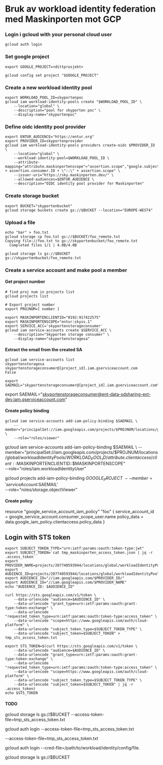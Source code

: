# Bruk av workload identity federation med Maskinporten mot GCP



### Login i gcloud with your personal cloud user

```
gcloud auth login
```

### Set google project

```
export GOOGLE_PROJECT=<dittprosjekt>
```

```
gcloud config set project "$GOOGLE_PROJECT"
```


### Create a new workload identity pool

```
export WORKLOAD_POOL_ID=skyportenpoc
gcloud iam workload-identity-pools create "$WORKLOAD_POOL_ID" \
    --location="global" \
    --description="pool for skyporten poc" \
    --display-name="skyportenpoc"
```

### Define oidc identity pool provider

```
export ENTUR_AUDIENCE="https://entur.org"
export PROVIDER_ID=skyportenprovider
gcloud iam workload-identity-pools providers create-oidc $PROVIDER_ID \
    --location="global" \
    --workload-identity-pool=$WORKLOAD_POOL_ID \
    --attribute-mapping="attribute.maskinportenscope"="assertion.scope","google.subject"="assertion.consumer.ID","attribute.clientaccess"="\"client::\" + assertion.consumer.ID + \"::\" + assertion.scope" \
    --issuer-uri="https://sky.maskinporten.dev/" \
    --allowed-audiences=$ENTUR_AUDIENCE \
    --description="OIDC identity pool provider for Maskinporten"

```

### Create storage bucket

```
export BUCKET="skyportenbucket"
gcloud storage buckets create gs://$BUCKET --location="EUROPE-WEST4"
```

### Upload a file

```
echo "bar" > foo.txt
gcloud storage cp foo.txt gs://$BUCKET/foo_remote.txt
Copying file://foo.txt to gs://skyportenbucket/foo_remote.txt
  Completed files 1/1 | 4.0B/4.0B

gcloud storage ls gs://$BUCKET
gs://skyportenbucket/foo_remote.txt
```

### Create a service account and make pool a member

#### Get project number

```
# find proj num in projects list
gcloud projects list

# Export project number
export PROJNUM=[ number ]
```

```
export MASKINPORTENCLIENTID="0192:917422575"
export MASKINPORTENSCOPE="entur:skyss.1"
export SERVICE_ACC='skyportenstorageconsumer'
gcloud iam service-accounts create $SERVICE_ACC \
    --description="Skyporten storage consumer" \
    --display-name="skyportenstoragesa"
```

#### Extract the email from the created SA

```
gcloud iam service-accounts list
skyportenstoragesa                         skyportenstorageconsumer@[project_id].iam.gserviceaccount.com        False

export SAEMAIL="skyportenstorageconsumer@[project_id].iam.gserviceaccount.com"
```

export SAEMAIL="skyportenstorageconsumer@ent-data-sdsharing-ext-dev.iam.gserviceaccount.com"


#### Create policy binding
```
gcloud iam service-accounts add-iam-policy-binding $SAEMAIL \
    --member="principalSet://iam.googleapis.com/projects/$PROJNUM/locations/global/workloadIdentityPools/$WORKLOAD_POOL_ID/attribute.clientaccess/client::$MASKINPORTENCLIENTID::$MASKINPORTENSCOPE" \
    --role="roles/viewer"
```

gcloud iam service-accounts add-iam-policy-binding $SAEMAIL \
    --member="principalSet://iam.googleapis.com/projects/$PROJNUM/locations/global/workloadIdentityPools/$WORKLOAD_POOL_ID/attribute.clientaccess/client::$MASKINPORTENCLIENTID::$MASKINPORTENSCOPE" \
    --role="roles/iam.workloadIdentityUser"


gcloud projects add-iam-policy-binding $GOOGLE_PROJECT \
--member='serviceAccount:$SAEMAIL' \
--role="roles/storage.objectViewer"




#### Create policy

resource "google_service_account_iam_policy" "foo" {
  service_account_id = google_service_account.consumer_scope_user.name
  policy_data        = data.google_iam_policy.clientaccess.policy_data
}


## Login with STS token

```
export SUBJECT_TOKEN_TYPE="urn:ietf:params:oauth:token-type:jwt"
export SUBJECT_TOKEN=`cat tmp_maskinporten_access_token.json | jq -r .access_token`
export PROVIDER_NAME=projects/207740593944/locations/global/workloadIdentityPools/skyportenpoc/providers/skyportenprovider
export AUDIENCE_ID=projects/207740593944/locations/global/workloadIdentityPools/skyportenpoc/providers/skyportenprovider
export AUDIENCE_ID="//iam.googleapis.com/$PROVIDER_ID/"
export AUDIENCE_ID="//iam.googleapis.com/$PROVIDER_NAME"
echo "AUDIENCE_ID: $AUDIENCE_ID"

curl https://sts.googleapis.com/v1/token \
    --data-urlencode "audience=$AUDIENCE_ID" \
    --data-urlencode "grant_type=urn:ietf:params:oauth:grant-type:token-exchange" \
    --data-urlencode "requested_token_type=urn:ietf:params:oauth:token-type:access_token" \
    --data-urlencode "scope=https://www.googleapis.com/auth/cloud-platform" \
    --data-urlencode "subject_token_type=$SUBJECT_TOKEN_TYPE" \
    --data-urlencode "subject_token=$SUBJECT_TOKEN" > tmp_sts_access_token.txt
    
export STS_TOKEN=$(curl https://sts.googleapis.com/v1/token \
    --data-urlencode "audience=$AUDIENCE_ID" \
    --data-urlencode "grant_type=urn:ietf:params:oauth:grant-type:token-exchange" \
    --data-urlencode "requested_token_type=urn:ietf:params:oauth:token-type:access_token" \
    --data-urlencode "scope=https://www.googleapis.com/auth/cloud-platform" \
    --data-urlencode "subject_token_type=$SUBJECT_TOKEN_TYPE" \
    --data-urlencode "subject_token=$SUBJECT_TOKEN" | jq -r .access_token)
echo $STS_TOKEN
```

#### TODO


gcloud storage ls gs://$BUCKET --access-token-file=tmp_sts_access_token.txt

gcloud auth login --access-token-file=tmp_sts_access_token.txt

--access-token-file=tmp_sts_access_token.txt

gcloud auth login --cred-file=/path/to/workload/identity/config/file.


gcloud storage ls gs://$BUCKET
